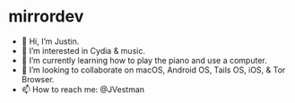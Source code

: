 # mirrordev
- 👋 Hi, I’m Justin.
- 👀 I’m interested in Cydia & music.
- 🌱 I’m currently learning how to play the piano and use a computer.
- 💞️ I’m looking to collaborate on macOS, Android OS, Tails OS, iOS, & Tor Browser.
- 📫 How to reach me: @JVestman
